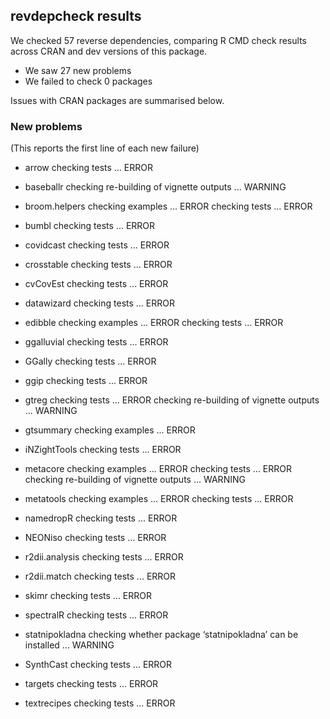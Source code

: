 ## revdepcheck results

We checked 57 reverse dependencies, comparing R CMD check results across CRAN and dev versions of this package.

 * We saw 27 new problems
 * We failed to check 0 packages

Issues with CRAN packages are summarised below.

### New problems
(This reports the first line of each new failure)

* arrow
  checking tests ... ERROR

* baseballr
  checking re-building of vignette outputs ... WARNING

* broom.helpers
  checking examples ... ERROR
  checking tests ... ERROR

* bumbl
  checking tests ... ERROR

* covidcast
  checking tests ... ERROR

* crosstable
  checking tests ... ERROR

* cvCovEst
  checking tests ... ERROR

* datawizard
  checking tests ... ERROR

* edibble
  checking examples ... ERROR
  checking tests ... ERROR

* ggalluvial
  checking tests ... ERROR

* GGally
  checking tests ... ERROR

* ggip
  checking tests ... ERROR

* gtreg
  checking tests ... ERROR
  checking re-building of vignette outputs ... WARNING

* gtsummary
  checking examples ... ERROR

* iNZightTools
  checking tests ... ERROR

* metacore
  checking examples ... ERROR
  checking tests ... ERROR
  checking re-building of vignette outputs ... WARNING

* metatools
  checking examples ... ERROR
  checking tests ... ERROR

* namedropR
  checking tests ... ERROR

* NEONiso
  checking tests ... ERROR

* r2dii.analysis
  checking tests ... ERROR

* r2dii.match
  checking tests ... ERROR

* skimr
  checking tests ... ERROR

* spectralR
  checking tests ... ERROR

* statnipokladna
  checking whether package ‘statnipokladna’ can be installed ... WARNING

* SynthCast
  checking tests ... ERROR

* targets
  checking tests ... ERROR

* textrecipes
  checking tests ... ERROR

